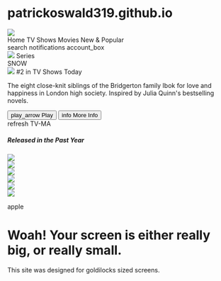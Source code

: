 # patrickoswald319.github.io

<!DOCTYPE html>
<html lang="en">
	<head>
		<meta charset="UTF-8" />
		<meta http-equiv="X-UA-Compatible" content="IE=edge" />
		<meta name="viewport" content="width=device-width, initial-scale=1.0" />
		<link
			href="https://cdn.jsdelivr.net/npm/bootstrap@5.2.2/dist/css/bootstrap.min.css"
			rel="stylesheet"
			integrity="sha384-Zenh87qX5JnK2Jl0vWa8Ck2rdkQ2Bzep5IDxbcnCeuOxjzrPF/et3URy9Bv1WTRi"
			crossorigin="anonymous"
		/>
		<link
			rel="stylesheet"
			href="https://fonts.googleapis.com/css2?family=Material+Symbols+Outlined:opsz,wght,FILL,GRAD@48,400,0,0"
		/>
		<link rel="preconnect" href="https://fonts.googleapis.com" />
		<link rel="preconnect" href="https://fonts.gstatic.com" crossorigin />
		<link
			href="https://fonts.googleapis.com/css2?family=Cabin&display=swap"
			rel="stylesheet"
		/>
		<link rel="stylesheet" href="style.css" />
		<title>Maxflix</title>
	</head>
	<body>
		<div class="container-fluid">
			<nav class="row">
				<div class="col-1">
					<img src="img/logo.png" class="img-fluid" />
				</div>
				<div class="col-8" id="linksBar">
					<span>Home</span>
					<span>TV Shows</span>
					<span>Movies</span>
					<span>New & Popular</span>
				</div>
				<div class="col-3 text-end" id="icons">
					<span class="material-symbols-outlined"> search </span>
					<span class="material-symbols-outlined">
						notifications
					</span>
					<span class="material-symbols-outlined"> account_box </span>
				</div>
			</nav>
			<!-- end of nav-->
			<section class="row" id="headlineContent">
				<div class="col-5">
					<div id="seriesRow">
						<img id="netflixN" src="img/netflix-N.png" />
						Series
					</div>
					<!-- end of Series row-->
					<div id="showName">SNOW</div>
					<div id="trendingStatus">
						<img src="img/netflix-top10-icon.png" />
						<span>#2 in TV Shows Today</span>
					</div>
					<p>
						The eight close-knit siblings of the Bridgerton family
						Ibok for love and happiness in London high society.
						Inspired by Julia Quinn's bestselling novels.
					</p>
					<div id="buttonRow">
						<button
							id="play"
							class="d-inline-flex align-items-center"
						>
							<span class="material-symbols-outlined">
								play_arrow
							</span>
							<span>Play</span>
						</button>
						<button
							id="moreInfo"
							class="d-inline-flex align-items-center"
						>
							<span class="material-symbols-outlined">
								info
							</span>
							<span>More Info</span>
						</button>
					</div>
				</div>
				<!-- end of col-5 with show details-->
				<div class="col-5">
					<!--spacer push the rating column to the right spot-->
				</div>
				<div
					class="col-2 d-inline-flex align-items-center justify-content-end"
					id="ratingCol"
				>
					<span class="material-symbols-outlined"> refresh </span>
					<span id="rating">TV-MA</span>
				</div>
			</section>
			<section id="firstVideoRowLabel">
				<h5>Released in the Past Year</h5>
				<div class="row">
					<div class="col-2">
						<img src="img/show1.jpg" class="img-fluid" />
					</div>
					<div class="col-2">
						<img src="img/show2.jpg" class="img-fluid" />
					</div>
					<div class="col-2">
						<img src="img/show3.jpg" class="img-fluid" />
					</div>
					<div class="col-2">
						<img src="img/show4.jpg" class="img-fluid" />
					</div>
					<div class="col-2">
						<img src="img/show5.jpg" class="img-fluid" />
					</div>
					<div class="col-2">
						<img src="img/show6.webp" class="img-fluid" />
						<p>apple
					</div>
				</div>
			</section>
		</div>
		<!-- end of container-->
		<div id="abnormalScreenSize">
			<h1>Woah! Your screen is either really big, or really small.</h1>
			<p>This site was designed for goldilocks sized screens.</p>
		</div>
	</body>
</html>
